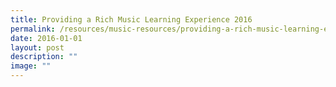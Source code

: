 ```yaml
---
title: Providing a Rich Music Learning Experience 2016
permalink: /resources/music-resources/providing-a-rich-music-learning-experience-2016/
date: 2016-01-01
layout: post
description: ""
image: ""
---
```

